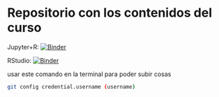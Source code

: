 Repositorio con los contenidos del curso
========================================
Jupyter+R: [![Binder](http://mybinder.org/badge.svg)](http://beta.mybinder.org/v2/gh/JoseMontanaC/Curso-Konrad-Lorentz/master?urlpath=lab)

RStudio: [![Binder](http://mybinder.org/badge.svg)](http://beta.mybinder.org/v2/gh/JoseMontanaC/Curso-Konrad-Lorentz/master?urlpath=rstudio)



usar este comando en la terminal para poder subir cosas

```bash
git config credential.username (username)
```
